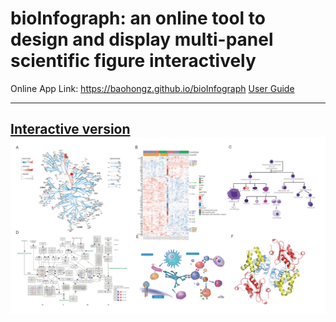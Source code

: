 # bioInfograph: an online tool to design and display multi-panel scientific figure interactively

Online App Link: https://baohongz.github.io/bioInfograph
[User Guide](https://baohongz.github.io/bioInfograph/help.html)

---
[Interactive version](https://baohongz.github.io/bioInfograph/figure/Fig1.html)
![bioInfograph](figure/Figure1.jpg?raw=true "bioInfograph")
---

